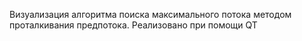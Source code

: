 Визуализация алгоритма поиска максимального потока методом проталкивания предпотока. Реализовано при помощи QT
